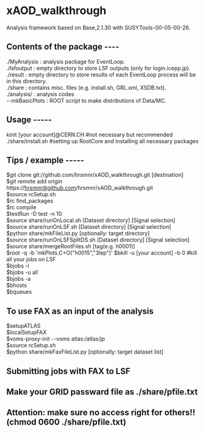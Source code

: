# xAOD_walkthrough
Analysis framework based on Base,2.1.30 with SUSYTools-00-05-00-26.

## Contents of the package ----
./MyAnalysis : analysis package for EventLoop.  
./lsfoutput  : empty directory to store LSF outputs (only for login.icepp.jp).  
./result     : empty directory to store results of each EventLoop process will be in this directory.  
./share      : contains misc. files (e.g. install.sh, GRL.xml, XSDB.txt).  
./analysis/  : analysis codes  
  --mkBasicPlots : ROOT script to make distributions of Data/MC.  

## Usage -----
kinit [your account]@CERN.CH #not necessary but recommended  
./share/install.sh #setting up RootCore and installing all necessary packages  

## Tips / example -----
$git clone git://github.com/hrsmnr/xAOD_walkthrough.git [destination]  
$git remote add origin https://hrsmnr@github.com/hrsmnr/xAOD_walkthrough.git  
$source rcSetup.sh  
$rc find_packages  
$rc compile  
$testRun -D test -n 10  
$source share/runOnLocal.sh [Dataset directory] [Signal selection]  
$source share/runOnLSF.sh [Dataset directory] [Signal selection]  
$python share/mkFileList.py [optionally: target directory]  
$source share/runOnLSFSplitDS.sh [Dataset directory] [Signal selection]  
$source share/mergeRootFiles.sh [tag(e.g. h0001)]  
$root -q -b 'mkPlots.C+O("h0015","3lep")' 
$bkill -u [your account] -b 0 #kill all your jobs on LSF  
$bjobs -l  
$bjobs -u all  
$bjobs -a  
$bhosts  
$bqueues  

## To use FAX as an input of the analysis  
$setupATLAS  
$localSetupFAX  
$voms-proxy-init --voms atlas:/atlas/jp  
$source rcSetup.sh  
$python share/mkFaxFileList.py [optionally: target dataset list]  
## Submitting jobs with FAX to LSF  
## Make your GRID passward file as ./share/pfile.txt
## Attention: make sure no access right for others!! (chmod 0600 ./share/pfile.txt)
